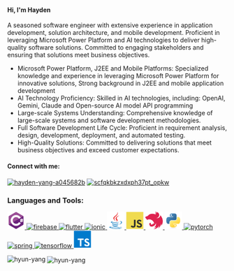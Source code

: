 <h4 align="left">Hi, I'm Hayden</h4>
<p align="left">A seasoned software engineer with extensive experience in application development, solution architecture, and mobile development. Proficient in leveraging Microsoft Power Platform and AI technologies to deliver high-quality software solutions. Committed to engaging stakeholders and ensuring that solutions meet business objectives.</p>
<ul>
  <li>Microsoft Power Platform, J2EE and Mobile Platforms: Specialized knowledge and experience in leveraging Microsoft Power Platform for innovative solutions, Strong background in J2EE and mobile application development</li>
  <li>AI Technology Proficiency: Skilled in AI technologies, including: OpenAI, Gemini, Claude and Open-source AI model API programming</li>        
  <li>Large-scale Systems Understanding: Comprehensive knowledge of large-scale systems and software development methodologies.</li>
  <li>Full Software Development Life Cycle: Proficient in requirement analysis, design, development, deployment, and automated testing.</li>
  <li>High-Quality Solutions: Committed to delivering solutions that meet business objectives and exceed customer expectations.</li>  
</ul>

<h4 align="left">Connect with me:</h4>
<p align="left">
<a href="https://linkedin.com/in/hayden-yang-a045682b" target="blank"><img align="center" src="https://raw.githubusercontent.com/rahuldkjain/github-profile-readme-generator/master/src/images/icons/Social/linked-in-alt.svg" alt="hayden-yang-a045682b" height="30" width="40" /></a>
<a href="https://www.youtube.com/channel/UCscfQkbKZXDXph37Pt_opKw" target="blank"><img align="center" src="https://raw.githubusercontent.com/rahuldkjain/github-profile-readme-generator/master/src/images/icons/Social/youtube.svg" alt="scfqkbkzxdxph37pt_opkw" height="30" width="40" /></a>
</p>

<h3 align="left">Languages and Tools:</h3>
<p align="left"> <a href="https://www.w3schools.com/cs/" target="_blank" rel="noreferrer"> <img src="https://raw.githubusercontent.com/devicons/devicon/master/icons/csharp/csharp-original.svg" alt="csharp" width="40" height="40"/> </a> <a href="https://firebase.google.com/" target="_blank" rel="noreferrer"> <img src="https://www.vectorlogo.zone/logos/firebase/firebase-icon.svg" alt="firebase" width="40" height="40"/> </a> <a href="https://flutter.dev" target="_blank" rel="noreferrer"> <img src="https://www.vectorlogo.zone/logos/flutterio/flutterio-icon.svg" alt="flutter" width="40" height="40"/> </a> <a href="https://ionicframework.com" target="_blank" rel="noreferrer"> <img src="https://upload.wikimedia.org/wikipedia/commons/d/d1/Ionic_Logo.svg" alt="ionic" width="40" height="40"/> </a> <a href="https://www.java.com" target="_blank" rel="noreferrer"> <img src="https://raw.githubusercontent.com/devicons/devicon/master/icons/java/java-original.svg" alt="java" width="40" height="40"/> </a> <a href="https://developer.mozilla.org/en-US/docs/Web/JavaScript" target="_blank" rel="noreferrer"> <img src="https://raw.githubusercontent.com/devicons/devicon/master/icons/javascript/javascript-original.svg" alt="javascript" width="40" height="40"/> </a> <a href="https://nestjs.com/" target="_blank" rel="noreferrer"> <img src="https://raw.githubusercontent.com/devicons/devicon/master/icons/nestjs/nestjs-plain.svg" alt="nestjs" width="40" height="40"/> </a> <a href="https://www.python.org" target="_blank" rel="noreferrer"> <img src="https://raw.githubusercontent.com/devicons/devicon/master/icons/python/python-original.svg" alt="python" width="40" height="40"/> </a> <a href="https://pytorch.org/" target="_blank" rel="noreferrer"> <img src="https://www.vectorlogo.zone/logos/pytorch/pytorch-icon.svg" alt="pytorch" width="40" height="40"/> </a> <a href="https://spring.io/" target="_blank" rel="noreferrer"> <img src="https://www.vectorlogo.zone/logos/springio/springio-icon.svg" alt="spring" width="40" height="40"/> </a> <a href="https://www.tensorflow.org" target="_blank" rel="noreferrer"> <img src="https://www.vectorlogo.zone/logos/tensorflow/tensorflow-icon.svg" alt="tensorflow" width="40" height="40"/> </a> <a href="https://www.typescriptlang.org/" target="_blank" rel="noreferrer"> <img src="https://raw.githubusercontent.com/devicons/devicon/master/icons/typescript/typescript-original.svg" alt="typescript" width="40" height="40"/> </a> </p>

<p><img align="left" src="https://github-readme-stats.vercel.app/api/top-langs?username=hyun-yang&show_icons=true&locale=en&layout=compact" alt="hyun-yang" /></p>

<p>&nbsp;<img align="center" src="https://github-readme-stats.vercel.app/api?username=hyun-yang&show_icons=true&locale=en" alt="hyun-yang" /></p>
